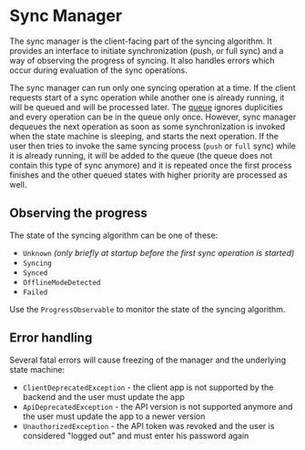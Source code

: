 Sync Manager
============

The sync manager is the client-facing part of the syncing algorithm. It provides an interface to initiate synchronization (push, or full sync) and a way of observing the progress of syncing. It also handles errors which occur during evaluation of the sync operations.

The sync manager can run only one syncing operation at a time. If the client requests start of a sync operation while another one is already running, it will be queued and will be processed later. The [queue](state-queue.md) ignores duplicities and every operation can be in the queue only once. However, sync manager dequeues the next operation as soon as some synchronization is invoked when the state machine is sleeping, and starts the next operation. If the user then tries to invoke the same syncing process (`push` or `full` sync) while it is already running, it will be added to the queue (the queue does not contain this type of sync anymore) and it is repeated once the first process finishes and the other queued states with higher priority are processed as well.

Observing the progress
----------------------

The state of the syncing algorithm can be one of these:

- `Unknown` _(only briefly at startup before the first sync operation is started)_
- `Syncing`
- `Synced`
- `OfflineModeDetected`
- `Failed`

Use the `ProgressObservable` to monitor the state of the syncing algorithm.

Error handling
--------------

Several fatal errors will cause freezing of the manager and the underlying state machine:

- `ClientDeprecatedException` - the client app is not supported by the backend and the user must update the app
- `ApiDeprecatedException` - the API version is not supported anymore and the user must update the app to a newer version
- `UnauthorizedException` - the API token was revoked and the user is considered "logged out" and must enter his password again
